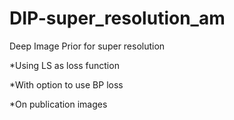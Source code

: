 # DIP-super_resolution_am
Deep Image Prior for super resolution

*Using LS as loss function

*With option to use BP loss

*On publication images
